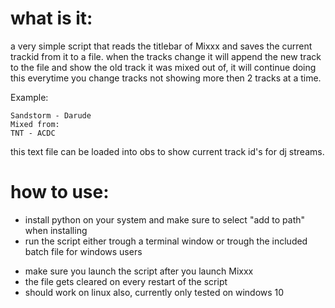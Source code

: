 # what is it:
a very simple script that reads the titlebar of Mixxx and saves the current trackid from it to a file. when the tracks change it will append the new track to the file and show the old track it was mixed out of, it will continue doing this everytime you change tracks not showing more then 2 tracks at a time.

Example:
```
Sandstorm - Darude
Mixed from:
TNT - ACDC
```

this text file can be loaded into obs to show current track id's for dj streams.

# how to use:
- install python on your system and make sure to select "add to path" when installing
- run the script either trough a terminal window or trough the included batch file for windows users

* make sure you launch the script after you launch Mixxx
* the file gets cleared on every restart of the script
* should work on linux also, currently only tested on windows 10